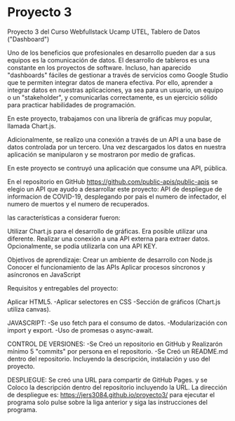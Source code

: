 # Proyecto 3

Proyecto 3 del Curso Webfullstack Ucamp UTEL, Tablero de Datos ("Dashboard")

Uno de los beneficios que profesionales en desarrollo pueden dar a sus equipos es la comunicación de datos. El desarrollo de tableros es una constante en los proyectos de software. Incluso, han aparecido "dashboards" fáciles de gestionar a través de servicios como Google Studio que te permiten integrar datos de manera efectiva. Por ello, aprender a integrar datos en nuestras aplicaciones, ya sea para un usuario, un equipo o un "stakeholder", y comunicarlas correctamente, es un ejercicio sólido para practicar habilidades de programación.

En este proyecto, trabajamos con una librería de gráficas muy popular, llamada Chart.js.

Adicionalmente, se realizo una conexión a través de un API a una base de datos controlada por un tercero. Una vez descargados los datos en nuestra aplicación se manipularon y se mostraron por medio de graficas.

En este proyecto se contruyó una aplicación que consume una API, pública.

En el repositorio en GitHub https://github.com/public-apis/public-apis se elegio un API que ayudo a desarrollar este proyecto: API de despliegue de informacion de COVID-19, desplegando por pais el numero de infectador, el numero de muertos y el numero de recuperados.

las características a considerar fueron:

Utilizar Chart.js para el desarrollo de gráficas. Era posible utilizar una diferente. Realizar una conexión a una API externa para extraer datos. Opcionalmente, se podia utilizarla con una API KEY.

Objetivos de aprendizaje: Crear un ambiente de desarrollo con Node.js Conocer el funcionamiento de las APIs Aplicar procesos síncronos y asíncronos en JavaScript

Requisitos y entregables del proyecto:

Aplicar HTML5. 
-Aplicar selectores en CSS
-Sección de gráficos (Chart.js utiliza canvas).

JAVASCRIPT:
-Se uso fetch para el consumo de datos. 
-Modularización con import y export. 
-Uso de promesas o async-await.

CONTROL DE VERSIONES: 
-Se Creó un repositorio en GitHub y Realizarón mínimo 5 "commits" por persona en el repositorio. 
-Se Creó un README.md dentro del repositorio. Incluyendo la descripción, instalación y uso del proyecto.

DESPLIEGUE:
Se creó una URL para compartir de GitHub Pages. y se Coloco la descripción dentro del repositorio incluyendo la URL.
La dirección de despliegue es: https://jers3084.github.io/proyecto3/ 
para ejecutar el programa solo pulse sobre la liga anterior y siga las instrucciones del programa.

